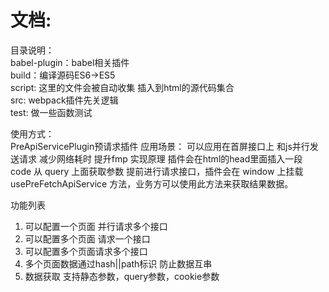 # 文档:


目录说明：<br>
babel-plugin：babel相关插件<br>
build：编译源码ES6->ES5<br>
script: 这里的文件会被自动收集 插入到html的源代码集合 <br>
src: webpack插件先关逻辑<br>
test: 做一些函数测试<br>



使用方式：<br>
PreApiServicePlugin预请求插件
应用场景：
可以应用在首屏接口上 和js并行发送请求 减少网络耗时 提升fmp
实现原理
插件会在html的head里面插入一段 code 从 query 上面获取参数 提前进行请求接口，插件会在 window 上挂载 usePreFetchApiService 方法，业务方可以使用此方法来获取结果数据。
 
功能列表
1. 可以配置一个页面 并行请求多个接口
2. 可以配置多个页面 请求一个接口
3. 可以配置多个页面请求多个接口
4. 多个页面数据通过hash||path标识 防止数据互串
5. 数据获取 支持静态参数，query参数，cookie参数






